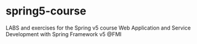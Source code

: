 # spring5-course
LABS and exercises for the Spring v5 course Web Application and Service Development with Spring Framework v5 @FMI
